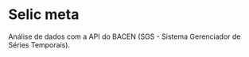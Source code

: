# Selic meta

Análise de dados com a API do BACEN (SGS - Sistema Gerenciador de Séries Temporais).
 
